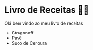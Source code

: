 # Livro de Receitas :man_cook:

Olá bem vindo ao meu livro de receitas
+ Strogonoff
+ Pavê
+ Suco de Cenoura



